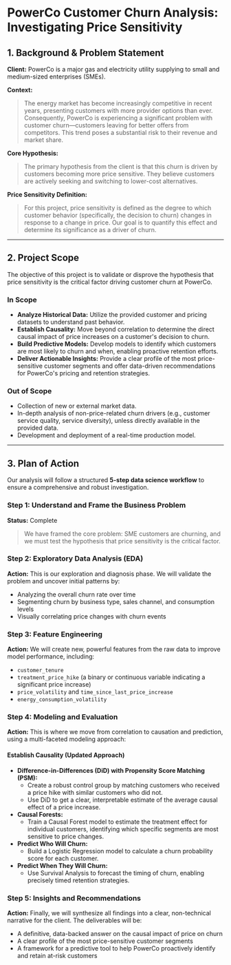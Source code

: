 # PowerCo Customer Churn Analysis: Investigating Price Sensitivity

## 1. Background & Problem Statement

**Client:** PowerCo is a major gas and electricity utility supplying to small and medium-sized enterprises (SMEs).

**Context:**

> The energy market has become increasingly competitive in recent years, presenting customers with more provider options than ever. Consequently, PowerCo is experiencing a significant problem with customer churn—customers leaving for better offers from competitors. This trend poses a substantial risk to their revenue and market share.

**Core Hypothesis:**

> The primary hypothesis from the client is that this churn is driven by customers becoming more price sensitive. They believe customers are actively seeking and switching to lower-cost alternatives.

**Price Sensitivity Definition:**

> For this project, price sensitivity is defined as the degree to which customer behavior (specifically, the decision to churn) changes in response to a change in price. Our goal is to quantify this effect and determine its significance as a driver of churn.

---

## 2. Project Scope

The objective of this project is to validate or disprove the hypothesis that price sensitivity is the critical factor driving customer churn at PowerCo.

### In Scope

- **Analyze Historical Data:** Utilize the provided customer and pricing datasets to understand past behavior.
- **Establish Causality:** Move beyond correlation to determine the direct causal impact of price increases on a customer's decision to churn.
- **Build Predictive Models:** Develop models to identify which customers are most likely to churn and when, enabling proactive retention efforts.
- **Deliver Actionable Insights:** Provide a clear profile of the most price-sensitive customer segments and offer data-driven recommendations for PowerCo's pricing and retention strategies.

### Out of Scope

- Collection of new or external market data.
- In-depth analysis of non-price-related churn drivers (e.g., customer service quality, service diversity), unless directly available in the provided data.
- Development and deployment of a real-time production model.

---

## 3. Plan of Action

Our analysis will follow a structured **5-step data science workflow** to ensure a comprehensive and robust investigation.

### Step 1: Understand and Frame the Business Problem

**Status:** Complete

> We have framed the core problem: SME customers are churning, and we must test the hypothesis that price sensitivity is the critical factor.

### Step 2: Exploratory Data Analysis (EDA)

**Action:** This is our exploration and diagnosis phase. We will validate the problem and uncover initial patterns by:

- Analyzing the overall churn rate over time
- Segmenting churn by business type, sales channel, and consumption levels
- Visually correlating price changes with churn events

### Step 3: Feature Engineering

**Action:** We will create new, powerful features from the raw data to improve model performance, including:

- `customer_tenure`
- `treatment_price_hike` (a binary or continuous variable indicating a significant price increase)
- `price_volatility` and `time_since_last_price_increase`
- `energy_consumption_volatility`

### Step 4: Modeling and Evaluation

**Action:** This is where we move from correlation to causation and prediction, using a multi-faceted modeling approach:

#### Establish Causality (Updated Approach)

- **Difference-in-Differences (DiD) with Propensity Score Matching (PSM):**
  - Create a robust control group by matching customers who received a price hike with similar customers who did not.
  - Use DiD to get a clear, interpretable estimate of the average causal effect of a price increase.
- **Causal Forests:**
  - Train a Causal Forest model to estimate the treatment effect for individual customers, identifying which specific segments are most sensitive to price changes.
- **Predict Who Will Churn:**
  - Build a Logistic Regression model to calculate a churn probability score for each customer.
- **Predict When They Will Churn:**
  - Use Survival Analysis to forecast the timing of churn, enabling precisely timed retention strategies.

### Step 5: Insights and Recommendations

**Action:** Finally, we will synthesize all findings into a clear, non-technical narrative for the client. The deliverables will be:

- A definitive, data-backed answer on the causal impact of price on churn
- A clear profile of the most price-sensitive customer segments
- A framework for a predictive tool to help PowerCo proactively identify and retain at-risk customers
